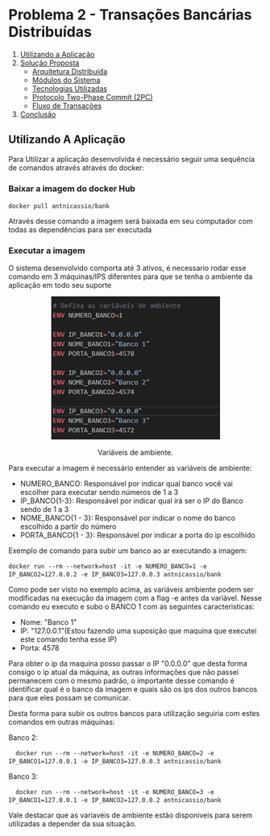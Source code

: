 # Problema 2 - Transações Bancárias Distribuídas 

1. [Utilizando a Aplicação](#utilizando-a-aplicação)
2. [Solução Proposta](#solução-proposta)
    - [Arquitetura Distribuída](#arquitetura-distribuída)
    - [Módulos do Sistema](#módulos-do-sistema)
    - [Tecnologias Utilizadas](#tecnologias-utilizadas)
    - [Protocolo Two-Phase Commit (2PC)](#protocolo-two-phase-commit-2pc)
    - [Fluxo de Transações](#fluxo-de-transações)
3. [Conclusão](#conclusão)

## Utilizando A Aplicação 
Para Utilizar a aplicação desenvolvida é necessário seguir uma sequência de comandos através através do docker:

### Baixar a imagem do docker Hub 

    docker pull antnicassio/bank 

  Através desse comando a imagem será baixada em seu computador com todas as dependências para ser executada
  
### Executar a imagem 

  O sistema desenvolvido comporta até 3 ativos, é necessario rodar esse comando em 3 máquinas/IPS diferentes para que se tenha o ambiente da aplicação em todo seu suporte

<p align="center">
    <img src="img\env.png" alt="app_ft1">
</p>
<p align="center">Variáveis de ambiente.</p> 

  Para executar a imagem é necessário entender as variáveis de ambiente: 

  - NUMERO_BANCO: Responsável por indicar qual banco você vai escolher para executar sendo números de 1 a 3 
  - IP_BANCO{1-3}: Responsável por indicar qual irá ser o IP do Banco sendo de 1 a 3 
  - NOME_BANCO{1 - 3}: Responsável por indicar o nome do banco escolhido a partir do número 
  - PORTA_BANCO{1 - 3}: Responsável por indicar a porta do ip escolhido 

  Exemplo de comando para subir um banco ao ar executando a imagem:

    docker run --rm --network=host -it -e NUMERO_BANCO=1 -e IP_BANCO2=127.0.0.2 -e IP_BANCO3=127.0.0.3 antnicassio/bank

  Como pode ser visto no exemplo acima, as variáveis ambiente podem ser modificadas na execução da imagem com a flag -e antes da variável. Nesse comando eu executo e subo o BANCO 1 com as seguintes caracteristicas: 

  - Nome: "Banco 1"
  - IP: "127.0.0.1"(Estou fazendo uma suposição que maquina que executei este comando tenha esse IP)
  - Porta: 4578
    
  Para obter o ip da maquina posso passar o IP "0.0.0.0" que desta forma consigo o ip atual da máquina, as outras informações que não passei permanecem com o mesmo padrão, o importante desse comando é identificar qual é o banco da imagem e quais são os ips dos outros bancos para que eles possam se comunicar. 

  Desta forma para subir os outros bancos para utilização seguiria com estes comandos em outras máquinas: 

  Banco 2: 

      docker run --rm --network=host -it -e NUMERO_BANCO=2 -e IP_BANCO1=127.0.0.1 -e IP_BANCO3=127.0.0.3 antnicassio/bank

  Banco 3: 

      docker run --rm --network=host -it -e NUMERO_BANCO=3 -e IP_BANCO1=127.0.0.1 -e IP_BANCO2=127.0.0.2 antnicassio/bank

  Vale destacar que as variavéis de ambiente estão disponiveis para serem utilizadas a depender da sua situação.
    
